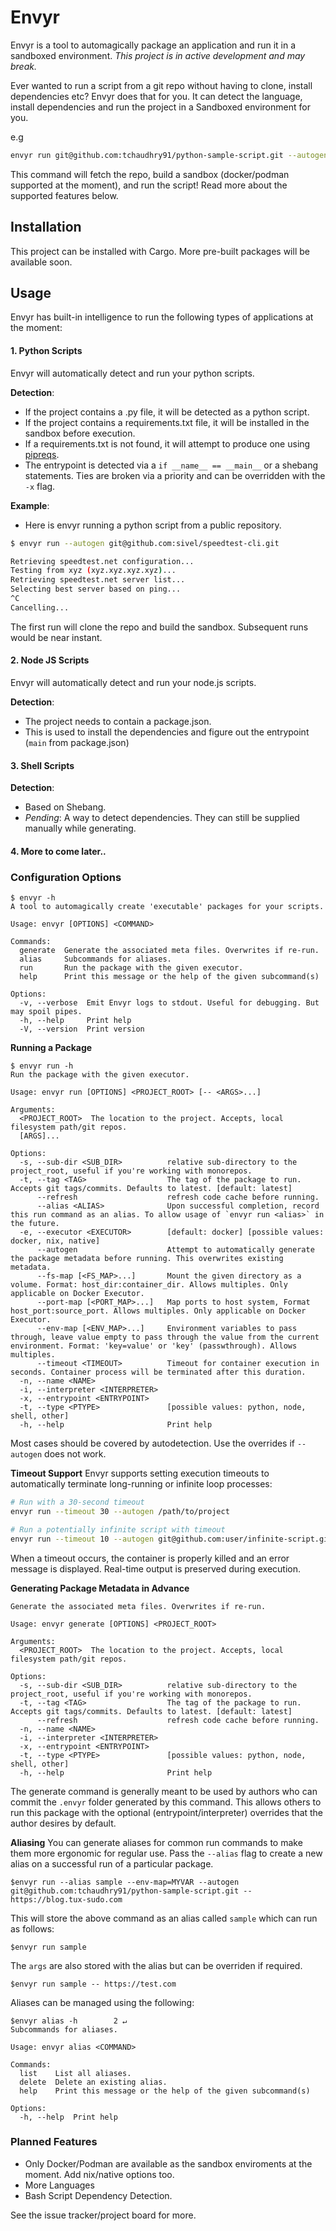 # Envyr

Envyr is a tool to automagically package an application and run it in a sandboxed environment.
*This project is in active development and may break.*

Ever wanted to run a script from a git repo without having to clone, install dependencies etc?
Envyr does that for you. It can detect the language, install dependencies and run the project in a Sandboxed environment for you.

e.g 
```bash
envyr run git@github.com:tchaudhry91/python-sample-script.git --autogen -- https://blog.tux-sudo.com > my_blog.html
```
This command will fetch the repo, build a sandbox (docker/podman supported at the moment), and run the script!
Read more about the supported features below.


## Installation
This project can be installed with Cargo. More pre-built packages will be available soon.

## Usage
Envyr has built-in intelligence to run the following types of applications at the moment:

#### 1. Python Scripts

Envyr will automatically detect and run your python scripts.

**Detection**:
- If the project contains a .py file, it will be detected as a python script.
- If the project contains a requirements.txt file, it will be installed in the sandbox before execution.
- If a requirements.txt is not found, it will attempt to produce one using [pipreqs](https://pypi.org/project/pipreqs). 
- The entrypoint is detected via a `if __name__ == __main__` or a shebang statements. Ties are broken via a priority and can be overridden with the `-x` flag.

**Example**:
- Here is envyr running a python script from a public repository.
 ```bash
$ envyr run --autogen git@github.com:sivel/speedtest-cli.git                    

Retrieving speedtest.net configuration...
Testing from xyz (xyz.xyz.xyz.xyz)...
Retrieving speedtest.net server list...
Selecting best server based on ping...
^C
Cancelling...
```
The first run will clone the repo and build the sandbox. Subsequent runs would be near instant.

#### 2. Node JS Scripts
Envyr will automatically detect and run your node.js scripts.

**Detection**:
- The project needs to contain a package.json.
- This is used to install the dependencies and figure out the entrypoint (`main` from package.json)

#### 3. Shell Scripts

**Detection**:
- Based on Shebang.
- *Pending*: A way to detect dependencies. They can still be supplied manually while generating.


#### 4. More to come later..

### Configuration Options
```
$ envyr -h
A tool to automagically create 'executable' packages for your scripts.

Usage: envyr [OPTIONS] <COMMAND>

Commands:
  generate  Generate the associated meta files. Overwrites if re-run.
  alias     Subcommands for aliases.
  run       Run the package with the given executor.
  help      Print this message or the help of the given subcommand(s)

Options:
  -v, --verbose  Emit Envyr logs to stdout. Useful for debugging. But may spoil pipes.
  -h, --help     Print help
  -V, --version  Print version
```

**Running a Package**
```
$ envyr run -h
Run the package with the given executor.

Usage: envyr run [OPTIONS] <PROJECT_ROOT> [-- <ARGS>...]

Arguments:
  <PROJECT_ROOT>  The location to the project. Accepts, local filesystem path/git repos.
  [ARGS]...       

Options:
  -s, --sub-dir <SUB_DIR>          relative sub-directory to the project_root, useful if you're working with monorepos.
  -t, --tag <TAG>                  The tag of the package to run. Accepts git tags/commits. Defaults to latest. [default: latest]
      --refresh                    refresh code cache before running.
      --alias <ALIAS>              Upon successful completion, record this run command as an alias. To allow usage of `envyr run <alias>` in the future.
  -e, --executor <EXECUTOR>        [default: docker] [possible values: docker, nix, native]
      --autogen                    Attempt to automatically generate the package metadata before running. This overwrites existing metadata.
      --fs-map [<FS_MAP>...]       Mount the given directory as a volume. Format: host_dir:container_dir. Allows multiples. Only applicable on Docker Executor.
      --port-map [<PORT_MAP>...]   Map ports to host system, Format host_port:source_port. Allows multiples. Only applicable on Docker Executor.
      --env-map [<ENV_MAP>...]     Environment variables to pass through, leave value empty to pass through the value from the current environment. Format: 'key=value' or 'key' (passwthrough). Allows multiples.
      --timeout <TIMEOUT>          Timeout for container execution in seconds. Container process will be terminated after this duration.
  -n, --name <NAME>                
  -i, --interpreter <INTERPRETER>  
  -x, --entrypoint <ENTRYPOINT>    
  -t, --type <PTYPE>               [possible values: python, node, shell, other]
  -h, --help                       Print help
```

Most cases should be covered by autodetection. Use the overrides if `--autogen` does not work.

**Timeout Support**
Envyr supports setting execution timeouts to automatically terminate long-running or infinite loop processes:

```bash
# Run with a 30-second timeout
envyr run --timeout 30 --autogen /path/to/project

# Run a potentially infinite script with timeout
envyr run --timeout 10 --autogen git@github.com:user/infinite-script.git
```

When a timeout occurs, the container is properly killed and an error message is displayed. Real-time output is preserved during execution.

**Generating Package Metadata in Advance**
```
Generate the associated meta files. Overwrites if re-run.

Usage: envyr generate [OPTIONS] <PROJECT_ROOT>

Arguments:
  <PROJECT_ROOT>  The location to the project. Accepts, local filesystem path/git repos.

Options:
  -s, --sub-dir <SUB_DIR>          relative sub-directory to the project_root, useful if you're working with monorepos.
  -t, --tag <TAG>                  The tag of the package to run. Accepts git tags/commits. Defaults to latest. [default: latest]
      --refresh                    refresh code cache before running.
  -n, --name <NAME>                
  -i, --interpreter <INTERPRETER>  
  -x, --entrypoint <ENTRYPOINT>    
  -t, --type <PTYPE>               [possible values: python, node, shell, other]
  -h, --help                       Print help
```

The generate command is generally meant to be used by authors who can commit the `.envyr` folder generated by this command. This allows others to run this package with the optional (entrypoint/interpreter) overrides that the author desires by default.

**Aliasing**
You can generate aliases for common run commands to make them more ergonomic for regular use.
Pass the `--alias` flag to create a new alias on a successful run of a particular package.
```
$envyr run --alias sample --env-map=MYVAR --autogen git@github.com:tchaudhry91/python-sample-script.git -- https://blog.tux-sudo.com

```
This will store the above command as an alias called `sample` which can run as follows:
```
$envyr run sample
```

The `args` are also stored with the alias but can be overriden if required.
```
$envyr run sample -- https://test.com
```

Aliases can be managed using the following:
```
$envyr alias -h        2 ↵
Subcommands for aliases.

Usage: envyr alias <COMMAND>

Commands:
  list    List all aliases.
  delete  Delete an existing alias.
  help    Print this message or the help of the given subcommand(s)

Options:
  -h, --help  Print help
```


### Planned Features

- Only Docker/Podman are available as the sandbox enviroments at the moment. Add nix/native options too.
- More Languages
- Bash Script Dependency Detection.

See the issue tracker/project board for more.
